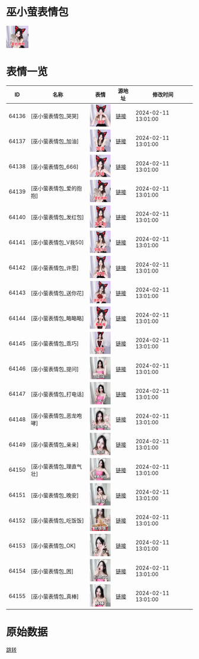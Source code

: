 # 巫小萤表情包

<img src="./cover.png" height="60" alt="cover" />

# 表情一览

|ID|名称|表情|源地址|修改时间|
|----|----|----|----|----|
|64136|[巫小萤表情包_哭哭]|<img src="./pic/064136_%5B巫小萤表情包_哭哭%5D.png" height="60" alt="哭哭"/>|[链接](https://i0.hdslb.com/bfs/garb/2179327e1765fda4d42be062fe011e060093ce93.png)|2024-02-11 13:01:00|
|64137|[巫小萤表情包_加油]|<img src="./pic/064137_%5B巫小萤表情包_加油%5D.png" height="60" alt="加油"/>|[链接](https://i0.hdslb.com/bfs/garb/f37b3d4c40e9fd9576f42e604d83b6f26ae91c51.png)|2024-02-11 13:01:00|
|64138|[巫小萤表情包_666]|<img src="./pic/064138_%5B巫小萤表情包_666%5D.png" height="60" alt="666"/>|[链接](https://i0.hdslb.com/bfs/garb/a608e5c2c992f062fbc3ea281d01f15077ac43ba.png)|2024-02-11 13:01:00|
|64139|[巫小萤表情包_爱的抱抱]|<img src="./pic/064139_%5B巫小萤表情包_爱的抱抱%5D.png" height="60" alt="爱的抱抱"/>|[链接](https://i0.hdslb.com/bfs/garb/db4309b4e65656e9ac294c8ac88a0f3e7ec739e2.png)|2024-02-11 13:01:00|
|64140|[巫小萤表情包_发红包]|<img src="./pic/064140_%5B巫小萤表情包_发红包%5D.png" height="60" alt="发红包"/>|[链接](https://i0.hdslb.com/bfs/garb/2e0ef811b3dc5f54c4f4fcf2096f2165c22fe963.png)|2024-02-11 13:01:00|
|64141|[巫小萤表情包_V我50]|<img src="./pic/064141_%5B巫小萤表情包_V我50%5D.png" height="60" alt="V我50"/>|[链接](https://i0.hdslb.com/bfs/garb/59f232582a99e907e6314ce282d0cf4f9bba4f2a.png)|2024-02-11 13:01:00|
|64142|[巫小萤表情包_许愿]|<img src="./pic/064142_%5B巫小萤表情包_许愿%5D.png" height="60" alt="许愿"/>|[链接](https://i0.hdslb.com/bfs/garb/854940cfb52cd03c1f20d065ef5d6d253f12f376.png)|2024-02-11 13:01:00|
|64143|[巫小萤表情包_送你花]|<img src="./pic/064143_%5B巫小萤表情包_送你花%5D.png" height="60" alt="送你花"/>|[链接](https://i0.hdslb.com/bfs/garb/3c1eaa350e1fe528e396f4050b45a4faada52e34.png)|2024-02-11 13:01:00|
|64144|[巫小萤表情包_略略略]|<img src="./pic/064144_%5B巫小萤表情包_略略略%5D.png" height="60" alt="略略略"/>|[链接](https://i0.hdslb.com/bfs/garb/7604fc9203b2f7a8dc75c77e83b83e3c6e6e4535.png)|2024-02-11 13:01:00|
|64145|[巫小萤表情包_乖巧]|<img src="./pic/064145_%5B巫小萤表情包_乖巧%5D.png" height="60" alt="乖巧"/>|[链接](https://i0.hdslb.com/bfs/garb/49d66e4ba7624622490b65fe521bfca8de97d895.png)|2024-02-11 13:01:00|
|64146|[巫小萤表情包_提问]|<img src="./pic/064146_%5B巫小萤表情包_提问%5D.png" height="60" alt="提问"/>|[链接](https://i0.hdslb.com/bfs/garb/c79ee18f8f6b492ebb14a19f3aa765f79890be1b.png)|2024-02-11 13:01:00|
|64147|[巫小萤表情包_打电话]|<img src="./pic/064147_%5B巫小萤表情包_打电话%5D.png" height="60" alt="打电话"/>|[链接](https://i0.hdslb.com/bfs/garb/5f61cf7e8bd48a3b1af761dcb91785a8f055e62e.png)|2024-02-11 13:01:00|
|64148|[巫小萤表情包_恶龙咆哮]|<img src="./pic/064148_%5B巫小萤表情包_恶龙咆哮%5D.png" height="60" alt="恶龙咆哮"/>|[链接](https://i0.hdslb.com/bfs/garb/72024252340f3f3e9750d54833b5885a56f03920.png)|2024-02-11 13:01:00|
|64149|[巫小萤表情包_亲亲]|<img src="./pic/064149_%5B巫小萤表情包_亲亲%5D.png" height="60" alt="亲亲"/>|[链接](https://i0.hdslb.com/bfs/garb/17e11bbd9d332fe25dd82a1c585e3a38bafa08c2.png)|2024-02-11 13:01:00|
|64150|[巫小萤表情包_理直气壮]|<img src="./pic/064150_%5B巫小萤表情包_理直气壮%5D.png" height="60" alt="理直气壮"/>|[链接](https://i0.hdslb.com/bfs/garb/f3a0a54aec0cf81d1136b1ef303a3c09f502d979.png)|2024-02-11 13:01:00|
|64151|[巫小萤表情包_晚安]|<img src="./pic/064151_%5B巫小萤表情包_晚安%5D.png" height="60" alt="晚安"/>|[链接](https://i0.hdslb.com/bfs/garb/030f7f580c2906f69214d0594ba432ef0ad8c077.png)|2024-02-11 13:01:00|
|64152|[巫小萤表情包_吃饭饭]|<img src="./pic/064152_%5B巫小萤表情包_吃饭饭%5D.png" height="60" alt="吃饭饭"/>|[链接](https://i0.hdslb.com/bfs/garb/4e85110479bde5b73c3169c30f0ebe31730b70aa.png)|2024-02-11 13:01:00|
|64153|[巫小萤表情包_OK]|<img src="./pic/064153_%5B巫小萤表情包_OK%5D.png" height="60" alt="OK"/>|[链接](https://i0.hdslb.com/bfs/garb/f8b06b731bc3341977afe38904b3fc860f769d83.png)|2024-02-11 13:01:00|
|64154|[巫小萤表情包_困]|<img src="./pic/064154_%5B巫小萤表情包_困%5D.png" height="60" alt="困"/>|[链接](https://i0.hdslb.com/bfs/garb/afbf31636092963ddbd714df5e6cb0cdeb7abf88.png)|2024-02-11 13:01:00|
|64155|[巫小萤表情包_真棒]|<img src="./pic/064155_%5B巫小萤表情包_真棒%5D.png" height="60" alt="真棒"/>|[链接](https://i0.hdslb.com/bfs/garb/6d2d1b52251db252e42eb5c3be69b3ecb84d2585.png)|2024-02-11 13:01:00|

# 原始数据

[跳转](./raw.json)

